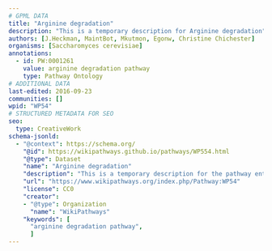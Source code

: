 ```yaml
---
# GPML DATA
title: "Arginine degradation"
description: "This is a temporary description for Arginine degradation"
authors: [J.Heckman, MaintBot, Mkutmon, Egonw, Christine Chichester]
organisms: [Saccharomyces cerevisiae]
annotations:
  - id: PW:0001261 
    value: arginine degradation pathway
    type: Pathway Ontology
# ADDITIONAL DATA
last-edited: 2016-09-23
communities: []
wpid: "WP54"
# STRUCTURED METADATA FOR SEO
seo:
  type: CreativeWork
schema-jsonld:
  - "@context": https://schema.org/
    "@id": https://wikipathways.github.io/pathways/WP554.html
    "@type": Dataset
    "name": "Arginine degradation"
    "description": "This is a temporary description for the pathway entitled: Arginine degradation"
    "url": "https://www.wikipathways.org/index.php/Pathway:WP54"
    "license": CC0
    "creator":
    - "@type": Organization
      "name": "WikiPathways"
    "keywords": [
      "arginine degradation pathway",
      ]
---
```


